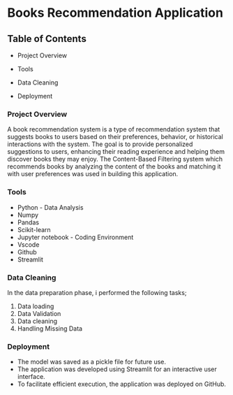 # Books Recommendation Application

## Table of Contents
  - Project Overview

  - Tools

  - Data Cleaning
    
  - Deployment

### Project Overview
A book recommendation system is a type of recommendation system that suggests books to users based on their preferences, behavior, or historical interactions with the system. The goal is to provide personalized suggestions to users, enhancing their reading experience and helping them discover books they may enjoy. 
The Content-Based Filtering system which recommends books by analyzing the content of the books and matching it with user preferences was used in building this application.

### Tools
 - Python - Data Analysis
 - Numpy
 - Pandas
 - Scikit-learn
 - Jupyter notebook - Coding Environment
 - Vscode
 - Github
 - Streamlit

### Data Cleaning
In the data preparation phase, i performed the following tasks;

1. Data loading
2. Data Validation
3. Data cleaning
4. Handling Missing Data

### Deployment
 - The model was saved as a pickle file for future use.
 - The application was developed using Streamlit for an interactive user interface.
 - To facilitate efficient execution, the application was deployed on GitHub.
​
